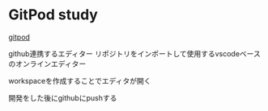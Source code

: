 # GitPod study
[gitpod](https://gitpod.io/)

github連携するエディター
リポジトリをインポートして使用するvscodeベースのオンラインエディター

workspaceを作成することでエディタが開く

開発をした後にgithubにpushする

